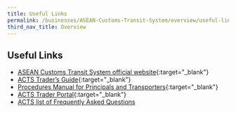 ```yaml
---
title: Useful Links 
permalink: /businesses/ASEAN-Customs-Transit-System/overview/useful-links
third_nav_title: Overview
---
```


## Useful Links 
  - [ASEAN Customs Transit System official website](https://acts.asean.org/){:target="_blank"} 
  - [ACTS Trader’s Guide](https://acts.asean.org/traders-guide/acts-trader-portal){:target="_blank"} 
  - [Procedures Manual for Principals and Transporters](https://acts.asean.org/traders-guide/procedures-manual-principals-and-transporters){:target="_blank"} 
  - [ACTS Trader Portal](https://acts.asean.org/traders-guide/acts-trader-portal){:target="_blank"} 
  - [ACTS list of Frequently Asked Questions](/documents/businesses/FAQ-on-ACTS.pdf)
